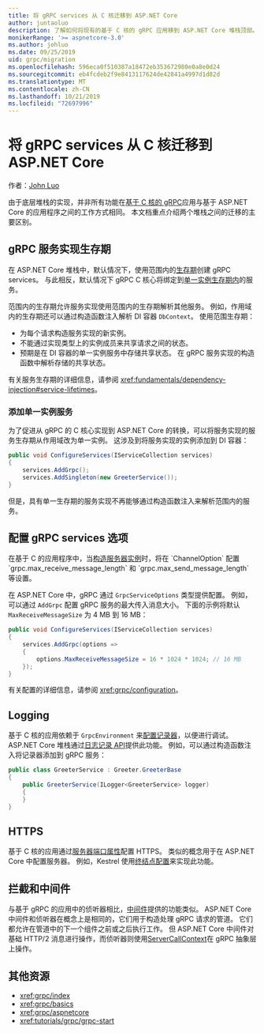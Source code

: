```yaml
---
title: 将 gRPC services 从 C 核迁移到 ASP.NET Core
author: juntaoluo
description: 了解如何将现有的基于 C 核的 gRPC 应用移到 ASP.NET Core 堆栈顶部。
monikerRange: '>= aspnetcore-3.0'
ms.author: johluo
ms.date: 09/25/2019
uid: grpc/migration
ms.openlocfilehash: 596eca0f510387a18472eb353672980e0a8e0d24
ms.sourcegitcommit: eb4fcdeb2f9e8413117624de42841a4997d1d82d
ms.translationtype: MT
ms.contentlocale: zh-CN
ms.lasthandoff: 10/21/2019
ms.locfileid: "72697996"
---
```

# <a name="migrating-grpc-services-from-c-core-to-aspnet-core"></a>将 gRPC services 从 C 核迁移到 ASP.NET Core

作者：[John Luo](https://github.com/juntaoluo)

由于底层堆栈的实现，并非所有功能在[基于 C 核的 gRPC](https://grpc.io/blog/grpc-stacks)应用与基于 ASP.NET Core 的应用程序之间的工作方式相同。 本文档重点介绍两个堆栈之间的迁移的主要区别。

## <a name="grpc-service-implementation-lifetime"></a>gRPC 服务实现生存期

在 ASP.NET Core 堆栈中，默认情况下，使用范围内的[生存期](xref:fundamentals/dependency-injection#service-lifetimes)创建 gRPC services。 与此相反，默认情况下 gRPC C 核心将绑定到[单一实例生存期内](xref:fundamentals/dependency-injection#service-lifetimes)的服务。

范围内的生存期允许服务实现使用范围内的生存期解析其他服务。 例如，作用域内的生存期还可以通过构造函数注入解析 DI 容器 `DbContext`。 使用范围生存期：

* 为每个请求构造服务实现的新实例。
* 不能通过实现类型上的实例成员来共享请求之间的状态。
* 预期是在 DI 容器的单一实例服务中存储共享状态。 在 gRPC 服务实现的构造函数中解析存储的共享状态。

有关服务生存期的详细信息，请参阅 <xref:fundamentals/dependency-injection#service-lifetimes>。

### <a name="add-a-singleton-service"></a>添加单一实例服务

为了促进从 gRPC 的 C 核心实现到 ASP.NET Core 的转换，可以将服务实现的服务生存期从作用域改为单一实例。 这涉及到将服务实现的实例添加到 DI 容器：

```csharp
public void ConfigureServices(IServiceCollection services)
{
    services.AddGrpc();
    services.AddSingleton(new GreeterService());
}
```

但是，具有单一生存期的服务实现不再能够通过构造函数注入来解析范围内的服务。

## <a name="configure-grpc-services-options"></a>配置 gRPC services 选项

在基于 C 的应用程序中，当[构造服务器实例](https://grpc.io/grpc/csharp/api/Grpc.Core.Server.html#Grpc_Core_Server__ctor_System_Collections_Generic_IEnumerable_Grpc_Core_ChannelOption__)时，将在 `ChannelOption` 配置 `grpc.max_receive_message_length` 和 `grpc.max_send_message_length` 等设置。

在 ASP.NET Core 中，gRPC 通过 `GrpcServiceOptions` 类型提供配置。 例如，可以通过 `AddGrpc` 配置 gRPC 服务的最大传入消息大小。 下面的示例将默认 `MaxReceiveMessageSize` 为 4 MB 到 16 MB：

```csharp
public void ConfigureServices(IServiceCollection services)
{
    services.AddGrpc(options =>
    {
        options.MaxReceiveMessageSize = 16 * 1024 * 1024; // 16 MB
    });
}
```

有关配置的详细信息，请参阅 <xref:grpc/configuration>。

## <a name="logging"></a>Logging

基于 C 核的应用依赖于 `GrpcEnvironment` 来[配置记录器](https://grpc.io/grpc/csharp/api/Grpc.Core.GrpcEnvironment.html?q=size#Grpc_Core_GrpcEnvironment_SetLogger_Grpc_Core_Logging_ILogger_)，以便进行调试。 ASP.NET Core 堆栈通过[日志记录 API](xref:fundamentals/logging/index)提供此功能。 例如，可以通过构造函数注入将记录器添加到 gRPC 服务：

```csharp
public class GreeterService : Greeter.GreeterBase
{
    public GreeterService(ILogger<GreeterService> logger)
    {
    }
}
```

## <a name="https"></a>HTTPS

基于 C 核的应用通过[服务器端口属性](https://grpc.io/grpc/csharp/api/Grpc.Core.Server.html#Grpc_Core_Server_Ports)配置 HTTPS。 类似的概念用于在 ASP.NET Core 中配置服务器。 例如，Kestrel 使用[终结点配置](xref:fundamentals/servers/kestrel#endpoint-configuration)来实现此功能。

## <a name="interceptors-and-middleware"></a>拦截和中间件

与基于 gRPC 的应用中的侦听器相比，[中间件](xref:fundamentals/middleware/index)提供的功能类似。 ASP.NET Core 中间件和侦听器在概念上是相同的，它们用于构造处理 gRPC 请求的管道。 它们都允许在管道中的下一个组件之前或之后执行工作。 但 ASP.NET Core 中间件对基础 HTTP/2 消息进行操作，而侦听器则使用[ServerCallContext](https://grpc.io/grpc/csharp/api/Grpc.Core.ServerCallContext.html)在 gRPC 抽象层上操作。

## <a name="additional-resources"></a>其他资源

* <xref:grpc/index>
* <xref:grpc/basics>
* <xref:grpc/aspnetcore>
* <xref:tutorials/grpc/grpc-start>
